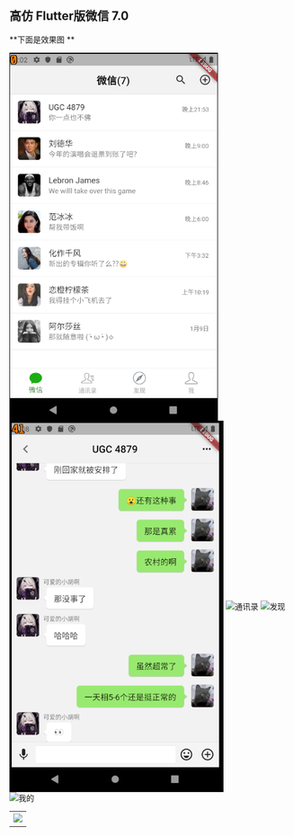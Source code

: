 ## 高仿 Flutter版微信 7.0 
 
**下面是效果图 **
 
<img  src="snapshoot/home.PNG"  alt="首页" align=center />

<img  src="snapshoot/chat.PNG"  alt="聊天" align=center />

<img src="snapshoot/contacts.PNG"  alt="通讯录" align=center />


<img src="snapshoot/find.PNG"  alt="发现" align=center /> 


<img src="snapshoot/me.PNG"  alt="我的" align=center /> 

 

<table>

<tr>
<th><img src="https://upload-images.jianshu.io/upload_images/1091358-8e6d6d0834792b63.PNG?imageMogr2/auto-orient/strip%7CimageView2/2/w/400">
</th>  
</tr>
</table>